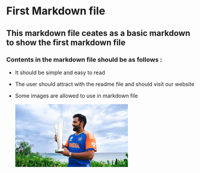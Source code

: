 # First Markdown file
## This markdown file ceates as a basic markdown to show the first markdown file 
### Contents in the markdown file should be as follows :
- It should be simple and easy to read 
- The user should attract with the readme file and should visit our website
- Some images are allowed to use in markdown file  


    
    
     ![image](images.jpg)


